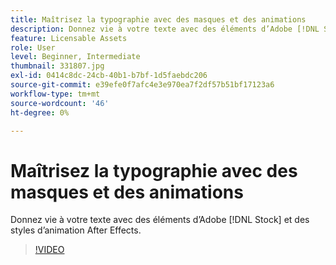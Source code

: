 ```yaml
---
title: Maîtrisez la typographie avec des masques et des animations
description: Donnez vie à votre texte avec des éléments d’Adobe [!DNL Stock] et des styles d’animation After Effects
feature: Licensable Assets
role: User
level: Beginner, Intermediate
thumbnail: 331807.jpg
exl-id: 0414c8dc-24cb-40b1-b7bf-1d5faebdc206
source-git-commit: e39efe0f7afc4e3e970ea7f2df57b51bf17123a6
workflow-type: tm+mt
source-wordcount: '46'
ht-degree: 0%

---
```


# Maîtrisez la typographie avec des masques et des animations

Donnez vie à votre texte avec des éléments d’Adobe [!DNL Stock] et des styles d’animation After Effects.

>[!VIDEO](https://video.tv.adobe.com/v/331807?hidetitle=true)
